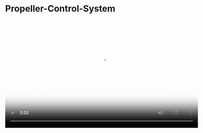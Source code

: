 # Propeller-Control-System

<video poster="cover.jpeg" width="618" height="347" controls preload> 
    <source src="rotor controller.mp4" media="only screen and (min-device-width: 568px)"></source> 
</video>

